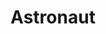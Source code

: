 ---
title: Astronaut
category: '#3d'
link: https://www.behance.net/gallery/127192875/3D-Camera-Astronaut-Animation
order: 5
main: true
size: normal
contrast: false
image: /img/astronaut.webp
---